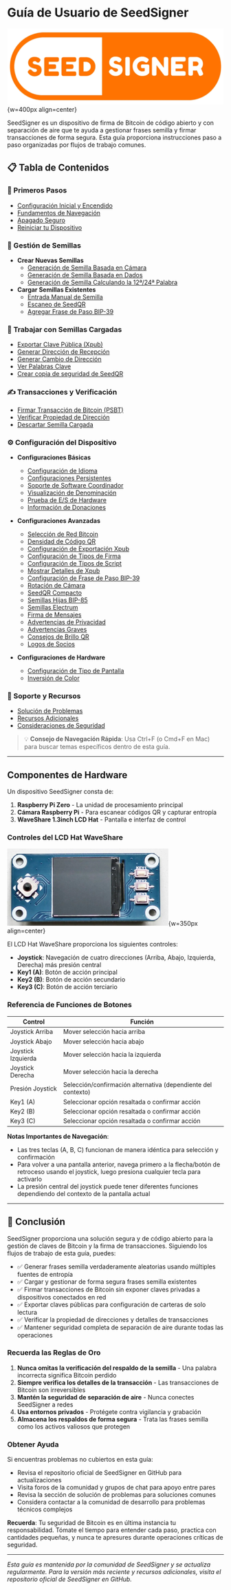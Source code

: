 # Guía de Usuario de SeedSigner

![Logo de SeedSigner](images/SeedSigner_Logo.png){w=400px align=center}

SeedSigner es un dispositivo de firma de Bitcoin de código abierto y con separación de aire que te ayuda a gestionar frases semilla y firmar transacciones de forma segura. Esta guía proporciona instrucciones paso a paso organizadas por flujos de trabajo comunes.

## 📋 Tabla de Contenidos

### 🚀 Primeros Pasos

- [Configuración Inicial y Encendido](/guides/es/getting_started/initial_setup_and_power_on.md)
- [Fundamentos de Navegación](/guides/es/getting_started/navigation_basics.md)
- [Apagado Seguro](/guides/es/getting_started/powering_off_safely.md)
- [Reiniciar tu Dispositivo](/guides/es/getting_started/restarting_your_device.md)

### 🌱 Gestión de Semillas

- **Crear Nuevas Semillas**
  - [Generación de Semilla Basada en Cámara](/guides/es/seed_management/creating_new_seeds/camera_based_seed_generation.md)
  - [Generación de Semilla Basada en Dados](/guides/es/seed_management/creating_new_seeds/dice_based_seed_generation.md)
  - [Generación de Semilla Calculando la 12ª/24ª Palabra](/guides/es/seed_management/creating_new_seeds/calc_12th24th_word_seed_generation.md)
- **Cargar Semillas Existentes**
  - [Entrada Manual de Semilla](/guides/es/seed_management/load_existing_seeds/manual_seed_entry.md)
  - [Escaneo de SeedQR](/guides/es/seed_management/load_existing_seeds/seedqr_scanning.md)
  - [Agregar Frase de Paso BIP-39](/guides/es/seed_management/load_existing_seeds/adding_bip_39_passphrase.md)

### 🔧 Trabajar con Semillas Cargadas

- [Exportar Clave Pública (Xpub)](/guides/es/working_with_loaded_seeds/export_public_key_xpub.md)
- [Generar Dirección de Recepción](/guides/es/working_with_loaded_seeds/generate_receiving_addresses.md)
- [Generar Cambio de Dirección](/guides/es/working_with_loaded_seeds/generate_change_addresses.md)
- [Ver Palabras Clave](/guides/es/working_with_loaded_seeds/view_seed_words.md)
- [Crear copia de seguridad de SeedQR](/guides/es/working_with_loaded_seeds/create_seedqr_backup.md)

### ✍️ Transacciones y Verificación

- [Firmar Transacción de Bitcoin (PSBT)](/guides/es/transactions_and_verification/sign_bitcoin_transaction_psbt.md)
- [Verificar Propiedad de Dirección](/guides/es/transactions_and_verification/verify_address_ownership.md)
- [Descartar Semilla Cargada](/guides/es/transactions_and_verification/discard_loaded_seed.md)

### ⚙️ Configuración del Dispositivo

- **Configuraciones Básicas**
  - [Configuración de Idioma](/guides/es/device_configuration/basic_settings/language_configuration.md)
  - [Configuraciones Persistentes](/guides/es/device_configuration/basic_settings/persistent_settings.md)
  - [Soporte de Software Coordinador](/guides/es/device_configuration/basic_settings/coordinator_software_support.md)
  - [Visualización de Denominación](/guides/es/device_configuration/basic_settings/denomination_display.md)
  - [Prueba de E/S de Hardware](/guides/es/device_configuration/basic_settings/hardware_io_testing.md)
  - [Información de Donaciones](/guides/es/device_configuration/basic_settings/donation_information.md)

- **Configuraciones Avanzadas**
  - [Selección de Red Bitcoin](/guides/es/device_configuration/advanced_settings/bitcoin_network_selection.md)
  - [Densidad de Código QR](/guides/es/device_configuration/advanced_settings/qr_code_density.md)
  - [Configuración de Exportación Xpub](/guides/es/device_configuration/advanced_settings/xpub_export_configuration.md)
  - [Configuración de Tipos de Firma](/guides/es/device_configuration/advanced_settings/signature_types_configuration.md)
  - [Configuración de Tipos de Script](/guides/es/device_configuration/advanced_settings/script_types_configuration.md)
  - [Mostrar Detalles de Xpub](/guides/es/device_configuration/advanced_settings/show_xpub_details.md)
  - [Configuración de Frase de Paso BIP-39](/guides/es/device_configuration/advanced_settings/bip-39_passphrase_configuration.md)
  - [Rotación de Cámara](/guides/es/device_configuration/advanced_settings/camera_rotation.md)
  - [SeedQR Compacto](/guides/es/device_configuration/advanced_settings/compact_seedqr.md)
  - [Semillas Hijas BIP-85](/guides/es/device_configuration/advanced_settings/bip-85_child_seeds.md)
  - [Semillas Electrum](/guides/es/device_configuration/advanced_settings/electrum_seeds.md)
  - [Firma de Mensajes](/guides/es/device_configuration/advanced_settings/message_signing.md)
  - [Advertencias de Privacidad](/guides/es/device_configuration/advanced_settings/privacy_warnings.md)
  - [Advertencias Graves](/guides/es/device_configuration/advanced_settings/dire_warnings.md)
  - [Consejos de Brillo QR](/guides/es/device_configuration/advanced_settings/qr_brightness_tips.md)
  - [Logos de Socios](/guides/es/device_configuration/advanced_settings/partner_logos.md)

- **Configuraciones de Hardware**
  - [Configuración de Tipo de Pantalla](/guides/es/device_configuration/hardware_settings/display_type_configuration.md)
  - [Inversión de Color](/guides/es/device_configuration/hardware_settings/color_inversion.md)

### 🔧 Soporte y Recursos

- [Solución de Problemas](/guides/es/support_and_resources/troubleshooting.md)
- [Recursos Adicionales](/guides/es/support_and_resources/additional_resources.md)
- [Consideraciones de Seguridad](/guides/es/support_and_resources/security_considerations.md)

> 💡 **Consejo de Navegación Rápida**: Usa Ctrl+F (o Cmd+F en Mac) para buscar temas específicos dentro de esta guía.

---

## Componentes de Hardware

Un dispositivo SeedSigner consta de:

1. **Raspberry Pi Zero** - La unidad de procesamiento principal
2. **Cámara Raspberry Pi** - Para escanear códigos QR y capturar entropía
3. **WaveShare 1.3inch LCD Hat** - Pantalla e interfaz de control

### Controles del LCD Hat WaveShare

![WaveShare LCD Hat](images/WaveShare_LCD_Hat.png){w=350px align=center}

El LCD Hat WaveShare proporciona los siguientes controles:

- **Joystick**: Navegación de cuatro direcciones (Arriba, Abajo, Izquierda, Derecha) más presión central
- **Key1 (A)**: Botón de acción principal
- **Key2 (B)**: Botón de acción secundario  
- **Key3 (C)**: Botón de acción terciario

### Referencia de Funciones de Botones

| Control        | Función                                    |
| -------------- | ------------------------------------------- |
| Joystick Arriba    | Mover selección hacia arriba                           |
| Joystick Abajo  | Mover selección hacia abajo                         |
| Joystick Izquierda  | Mover selección hacia la izquierda                         |
| Joystick Derecha | Mover selección hacia la derecha                        |
| Presión Joystick | Selección/confirmación alternativa (dependiente del contexto) |
| Key1 (A)       | Seleccionar opción resaltada o confirmar acción |
| Key2 (B)       | Seleccionar opción resaltada o confirmar acción |
| Key3 (C)       | Seleccionar opción resaltada o confirmar acción |

**Notas Importantes de Navegación**:

- Las tres teclas (A, B, C) funcionan de manera idéntica para selección y confirmación
- Para volver a una pantalla anterior, navega primero a la flecha/botón de retroceso usando el joystick, luego presiona cualquier tecla para activarlo
- La presión central del joystick puede tener diferentes funciones dependiendo del contexto de la pantalla actual

---

## 🏁 Conclusión

SeedSigner proporciona una solución segura y de código abierto para la gestión de claves de Bitcoin y la firma de transacciones. Siguiendo los flujos de trabajo de esta guía, puedes:

- ✅ Generar frases semilla verdaderamente aleatorias usando múltiples fuentes de entropía
- ✅ Cargar y gestionar de forma segura frases semilla existentes
- ✅ Firmar transacciones de Bitcoin sin exponer claves privadas a dispositivos conectados en red
- ✅ Exportar claves públicas para configuración de carteras de solo lectura
- ✅ Verificar la propiedad de direcciones y detalles de transacciones
- ✅ Mantener seguridad completa de separación de aire durante todas las operaciones

### Recuerda las Reglas de Oro

1. **Nunca omitas la verificación del respaldo de la semilla** - Una palabra incorrecta significa Bitcoin perdido
2. **Siempre verifica los detalles de la transacción** - Las transacciones de Bitcoin son irreversibles
3. **Mantén la seguridad de separación de aire** - Nunca conectes SeedSigner a redes
4. **Usa entornos privados** - Protégete contra vigilancia y grabación
5. **Almacena los respaldos de forma segura** - Trata las frases semilla como los activos valiosos que protegen

### Obtener Ayuda

Si encuentras problemas no cubiertos en esta guía:

- Revisa el repositorio oficial de SeedSigner en GitHub para actualizaciones
- Visita foros de la comunidad y grupos de chat para apoyo entre pares
- Revisa la sección de solución de problemas para soluciones comunes
- Considera contactar a la comunidad de desarrollo para problemas técnicos complejos

**Recuerda**: Tu seguridad de Bitcoin es en última instancia tu responsabilidad. Tómate el tiempo para entender cada paso, practica con cantidades pequeñas, y nunca te apresures durante operaciones críticas de seguridad.

---

*Esta guía es mantenida por la comunidad de SeedSigner y se actualiza regularmente. Para la versión más reciente y recursos adicionales, visita el repositorio oficial de SeedSigner en GitHub.*